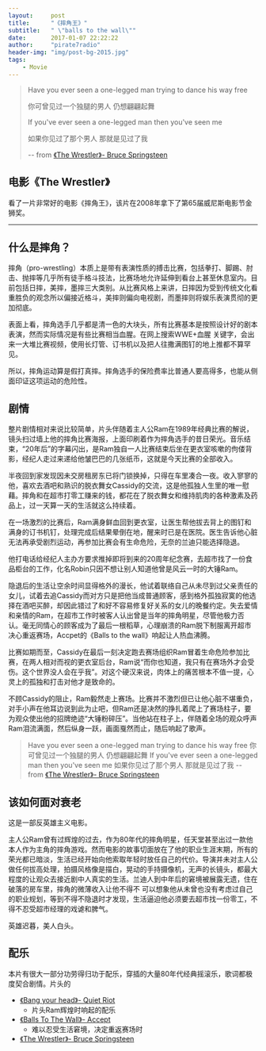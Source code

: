 ```yaml
---
layout:     post
title:      "《摔角王》"
subtitle:   " \"balls to the wall\""
date:       2017-01-07 22:22:22
author:     "pirate7radio"
header-img: "img/post-bg-2015.jpg"
tags:
    - Movie
---
```


> Have you ever seen a one-legged man trying to dance his way free 
>
> 你可曾见过一个独腿的男人 仍想翩翩起舞
>
> If you've ever seen a one-legged man then you've seen me 
>
> 如果你见过了那个男人 那就是见过了我
>
> -- from [《The Wrestler》- Bruce Springsteen](http://music.163.com/#/song?id=16657771)

## 电影《The Wrestler》

看了一片非常好的电影《摔角王》，该片在2008年拿下了第65届威尼斯电影节金狮奖。

---

## 什么是摔角？

摔角（pro-wrestling）本质上是带有表演性质的搏击比赛，包括拳打、脚踢、肘击、抛摔等几乎所有徒手格斗技法，比赛场地允许延伸到看台上甚至休息室内。目前包括日摔，美摔，墨摔三大类别。从比赛风格上来讲，日摔因为受到传统文化看重胜负的观念所以偏接近格斗，美摔则偏向电视剧，而墨摔则将娱乐表演贯彻的更加彻底。

表面上看，摔角选手几乎都是清一色的大块头，所有比赛基本是按照设计好的剧本表演，然而实际情况是有些比赛相当血腥。在网上搜索WWE+血腥 关键字，会出来一大堆比赛视频，使用长灯管、订书机以及把人往撒满图钉的地上推都不算罕见。

所以，摔角运动算是假打真摔。摔角选手的保险费率比普通人要高得多，也能从侧面印证这项运动的危险性。

## 剧情

整片剧情相对来说比较简单，片头伴随着主人公Ram在1989年经典比赛的解说，镜头扫过墙上他的摔角比赛海报，上面印刷着作为摔角选手的昔日荣光。音乐结束，“20年后”的字幕闪出，是Ram独自一人比赛结束后坐在更衣室咳嗽的佝偻背影，经纪人走过来递给他皱巴巴的几张纸币，这就是今天比赛的全部收入。

半夜回到家发现因未交房租房东已将门锁换掉，只得在车里凑合一夜。收入寥寥的他，喜欢去酒吧和熟识的脱衣舞女Cassidy的交流，这是他孤独人生里的唯一慰藉。摔角和在超市打零工赚来的钱，都花在了脱衣舞女和维持肌肉的各种激素及药品上，过一天算一天的生活就这么持续着。

在一场激烈的比赛后，Ram满身鲜血回到更衣室，让医生帮他拔去背上的图钉和满身的订书机钉，处理完成后结果晕倒在地，醒来时已是在医院。医生告诉他心脏无法再承受剧烈运动，再参加比赛会有生命危险，无奈的兰迪只能选择隐退。

他打电话给经纪人主办方要求推掉即将到来的20周年纪念赛，去超市找了一份食品柜台的工作，化名Robin只因不想让别人知道他曾是风云一时的大锤Ram。

隐退后的生活让空余时间显得格外的漫长，他试着联络自己从未尽到过父亲责任的女儿，试着去追Cassidy而对方只是把他当成普通顾客，感到格外孤独寂寞的他选择在酒吧买醉，却因此错过了和好不容易修复好关系的女儿的晚餐约定。失去爱情和亲情的Ram，在超市工作时被客人认出曾是当年的摔角明星，尽管他极力否认。毫无同情心的顾客成为了最后一根稻草，心理崩溃的Ram脱下制服离开超市决心重返赛场，Accpet的《Balls to the wall》响起让人热血沸腾。

比赛如期而至，Cassidy在最后一刻决定跑去赛场组织Ram冒着生命危险参加比赛，在两人相对而视的更衣室后台，Ram说“而你也知道，我只有在赛场外才会受伤。这个世界没人会在乎我”。对这个硬汉来说，肉体上的痛苦根本不值一提，心灵上的孤独和打击对他才是致命的。

不顾Cassidy的阻止，Ram毅然走上赛场。比赛并不激烈但已让他心脏不堪重负，对手小声在他耳边说到此为止吧，但Ram还是决然的挣扎着爬上了赛场柱子，要为观众使出他的招牌绝迹“大锤粉碎压”。当他站在柱子上，伴随着全场的观众呼声Ram泪流满面，然后纵身一跃，画面戛然而止，随后响起了歌声。

> Have you ever seen a one-legged man trying to dance his way free 
> 你可曾见过一个独腿的男人 仍想翩翩起舞
> If you've ever seen a one-legged man then you've seen me 
> 如果你见过了那个男人 那就是见过了我
> -- from [《The Wrestler》- Bruce Springsteen](http://music.163.com/#/song?id=16657771)

## 该如何面对衰老

这是一部反英雄主义电影。

主人公Ram曾有过辉煌的过去，作为80年代的摔角明星，任天堂甚至出过一款他本人作为主角的摔角游戏。然而电影的故事切面放在了他的职业生涯末期，所有的荣光都已暗淡，生活已经开始向他索取年轻时放任自己的代价。导演并未对主人公做任何拔高处理，拍摄风格像是描白，晃动的手持摄像机，无声的长镜头，都最大程度的让观众去接近剧中人真实的生活。兰迪人到中年后的窘境被展露无遗，住在破落的房车里，摔角的微薄收入让他不得不
可以想象他从未曾也没有考虑过自己的职业规划，等到不得不隐退时才发现，生活逼迫他必须要去超市找一份零工，不得不忍受超市经理的戏谑和脾气。

英雄迟暮，美人白头。

## 配乐
本片有很大一部分功劳得归功于配乐，穿插的大量80年代经典摇滚乐，歌词都极度契合剧情。片头的

- [《Bang your head》- Quiet Riot](http://music.163.com/#/song?id=5042297)
    - 片头Ram辉煌时响起的配乐
- [《Balls To The Wall》- Accept](http://music.163.com/#/song?id=5042307)
    - 难以忍受生活窘境，决定重返赛场时
- [《The Wrestler》- Bruce Springsteen](http://music.163.com/#/song?id=16657771)

